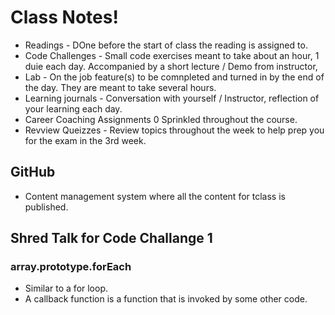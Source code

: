 # Class Notes!
* Readings - DOne before the start of class the reading is assigned to.
* Code Challenges - Small code exercises meant to take about an  hour, 1 duie each day. Accompanied by a short lecture / Demo from instructor, 
* Lab - On the job feature(s) to be comnpleted and turned in by the end of the day. They are meant to take several hours. 
* Learning journals - Conversation with yourself / Instructor, reflection of your learning each day. 
* Career Coaching Assignments 0 Sprinkled throughout the course. 
* Revview Queizzes - Review topics throughout the week to help prep you for the exam in the 3rd week.

## GitHub
* Content management system where all the content for tclass is published. 

## Shred Talk for Code Challange 1
### array.prototype.forEach
* Similar to a for loop.
* A callback function is a function that is invoked by some other code.